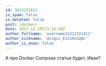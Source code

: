 ```yaml
---
id: 3623221811
is_spam: false
is_deleted: false
post: /docker/
date: 2017-11-19T13:14:18Z
author_fullname: 'username21312321412'
author_nickname: 'disqus_ES2xHCGqNc'
author_is_anon: false
---
```


<p>А про Docker Compose статья будет, Иван?</p>
